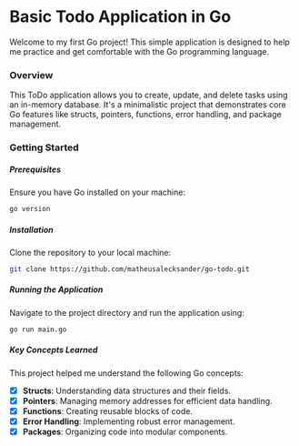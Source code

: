 # Basic Todo Application in Go

Welcome to my first Go project! This simple application is designed 
to help me practice and get comfortable with the Go programming language.

### Overview

This ToDo application allows you to create, update, and delete tasks using an in-memory database. It's a minimalistic project that demonstrates core Go features like structs, pointers, functions, error handling, and package management.

### Getting Started

##### Prerequisites
Ensure you have Go installed on your machine:

```bash
go version
```

##### Installation
Clone the repository to your local machine:

```bash
git clone https://github.com/matheusalecksander/go-todo.git
```

##### Running the Application
Navigate to the project directory and run the application using:

```bash
go run main.go
```

##### Key Concepts Learned

This project helped me understand the following Go concepts:

- [x] **Structs**: Understanding data structures and their fields.
- [x] **Pointers**: Managing memory addresses for efficient data handling.
- [x] **Functions**: Creating reusable blocks of code.
- [x] **Error Handling**: Implementing robust error management.
- [x] **Packages**: Organizing code into modular components.